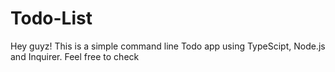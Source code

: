 # Todo-List
 Hey guyz! This is a simple command line Todo app using TypeScipt, Node.js and Inquirer. Feel free to check
